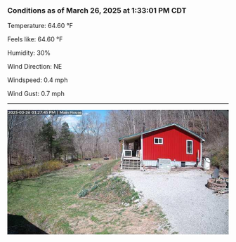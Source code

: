 ### Conditions as of March 26, 2025 at 1:33:01 PM CDT 

Temperature: 64.60 &deg;F

Feels like: 64.60 &deg;F

Humidity: 30%

Wind Direction: NE

Windspeed: 0.4 mph

Wind Gust: 0.7 mph

---

<img src="./images/latest.jpeg"/>

